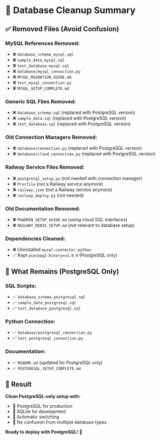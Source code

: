 # 🧹 Database Cleanup Summary

## ✅ **Removed Files (Avoid Confusion)**

### **MySQL References Removed:**
- ❌ `database_schema_mysql.sql`
- ❌ `sample_data_mysql.sql`
- ❌ `test_database_mysql.sql`
- ❌ `database/mysql_connection.py`
- ❌ `MYSQL_MIGRATION_GUIDE.md`
- ❌ `test_mysql_connection.py`
- ❌ `MYSQL_SETUP_COMPLETE.md`

### **Generic SQL Files Removed:**
- ❌ `database_schema.sql` (replaced with PostgreSQL version)
- ❌ `sample_data.sql` (replaced with PostgreSQL version)
- ❌ `test_database.sql` (replaced with PostgreSQL version)

### **Old Connection Managers Removed:**
- ❌ `database/connection.py` (replaced with PostgreSQL version)
- ❌ `database/cloud_connection.py` (replaced with PostgreSQL version)

### **Railway Service Files Removed:**
- ❌ `postgresql_setup.py` (not needed with connection manager)
- ❌ `Procfile` (not a Railway service anymore)
- ❌ `railway.json` (not a Railway service anymore)
- ❌ `railway_deploy.py` (not needed)

### **Old Documentation Removed:**
- ❌ `PGADMIN_SETUP_GUIDE.md` (using cloud SQL interfaces)
- ❌ `RAILWAY_REDIS_SETUP.md` (not relevant to database setup)

### **Dependencies Cleaned:**
- ❌ Uninstalled `mysql-connector-python`
- ✅ Kept `psycopg2-binary==2.9.9` (PostgreSQL only)

## 🎯 **What Remains (PostgreSQL Only)**

### **SQL Scripts:**
- ✅ `database_schema_postgresql.sql`
- ✅ `sample_data_postgresql.sql`
- ✅ `test_database_postgresql.sql`

### **Python Connection:**
- ✅ `database/postgresql_connection.py`
- ✅ `test_postgresql_connection.py`

### **Documentation:**
- ✅ `README.md` (updated for PostgreSQL only)
- ✅ `POSTGRESQL_SETUP_COMPLETE.md`

## 🚀 **Result**

**Clean PostgreSQL-only setup with:**
- 🐘 PostgreSQL for production
- 💾 SQLite for development
- 🔄 Automatic switching
- 🧹 No confusion from multiple database types

**Ready to deploy with PostgreSQL!** 🎉 